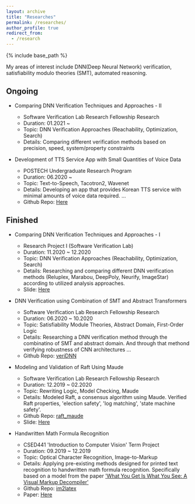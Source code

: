 ```yaml
---
layout: archive
title: "Researches"
permalink: /researches/
author_profile: true
redirect_from:
  - /research
---
```


{% include base_path %}

My areas of interest include DNN(Deep Neural Network) verification, satisfiability modulo theories (SMT), automated reasoning.

Ongoing
-------
* Comparing DNN Verification Techniques and Approaches - II
  * Software Verification Lab Research Fellowship Research
  * Duration: 01.2021 ~
  * Topic: DNN Verification Approaches (Reachability, Optimization, Search)
  * Details: Comparing different verification methods based on precision, speed, system/property constraints

* Development of TTS Service App with Small Quantities of Voice Data
  * POSTECH Undergraduate Research Program
  * Duration: 06.2020 ~
  * Topic: Text-to-Speech, Tacotron2, Wavenet
  * Details: Developing an app that provides Korean TTS service with minimal amounts of voice data required. ...
  * Github Repo: [Here](https://github.com/shchae7/UGRP)



Finished
--------
* Comparing DNN Verification Techniques and Approaches - I
  * Research Project I (Software Verification Lab)
  * Duration: 11.2020 ~ 12.2020
  * Topic: DNN Verification Approaches (Reachability, Optimization, Search)
  * Details: Researching and comparing different DNN verification methods (Reluplex, Marabou, DeepPoly, Neurify, ImageStar) according to utilized analysis approaches.
  * Slide: [Here]({{site.baseurl}}/pdfs/3_Final_Report.pdf)


* DNN Verification using Combination of SMT and Abstract Transformers
  * Software Verification Lab Research Fellowship Research
  * Duration: 06.2020 ~ 10.2020
  * Topic: Satisfiability Module Theories, Abstract Domain, First-Order Logic
  * Details: Researching a DNN verification method through the combinatino of SMT and abstract domain. And through that methond verifying robustness of CNN architectures ...
  * Github Repo: [veriDNN](https://github.com/shchae7/veriDNN)


* Modeling and Validation of Raft Using Maude
  * Software Verification Lab Research Fellowship Research
  * Duration: 12.2019 ~ 02.2020
  * Topic: Rewriting Logic, Model Checking, Maude
  * Details: Modeled Raft, a consensus algorithm using Maude. Verified Raft properties, 'election safety', 'log matching', 'state machine safety'.
  * Github Repo: [raft_maude](https://github.com/shchae7/raft_maude)
  * Slide: [Here]({{site.baseurl}}/pdfs/modeling-and-validation-of-raft-using-maude.pdf)


* Handwritten Math Formula Recognition
  * CSED441 'Introduction to Computer Vision' Term Project
  * Duration: 09.2019 ~ 12.2019
  * Topic: Optical Character Recognition, Image-to-Markup
  * Details: Applying pre-existing methods designed for printed text recognition to handwritten math formula recognition. Specifically based on a model from the paper ['What You Get Is What You See: A Visual Markup Decompiler'](https://arxiv.org/pdf/1609.04938v1.pdf)
  * Github Repo: [im2latex](https://github.com/shchae7/im2latex)
  * Paper: [Here]({{site.baseurl}}/pdfs/handwritten-math-formula-recogntion.pdf)